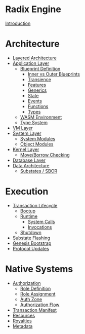 # Radix Engine

[Introduction](README.md)

# Architecture

- [Layered Architecture](architecture/layers.md)
- [Application Layer](architecture/application/README.md)
  - [Blueprint Definition](architecture/application/blueprint_definition.md)
    - [Inner vs Outer Blueprints](architecture/application/inner_vs_outer.md)
    - [Transience]()
    - [Features]()
    - [Generics]()
    - [State](architecture/application/state.md)
    - [Events]()
    - [Functions](architecture/application/functions.md)
    - [Types]()
  - [WASM Environment](architecture/application/wasm_environment.md)
  - [Type System]()
- [VM Layer](architecture/vm.md)
- [System Layer](architecture/system.md)
  - [System Modules]()
  - [Object Modules]()
- [Kernel Layer](architecture/kernel.md)
  - [Move/Borrow Checking]()
- [Database Layer](architecture/database.md)
- [Data Architecture]()
  - [Substates / SBOR]()

# Execution

- [Transaction Lifecycle](execution/lifecycle.md)
  - [Bootup](execution/bootup.md)
  - [Runtime]()
    - [System Calls]()
    - [Invocations]()
  - [Shutdown](execution/shutdown.md)
- [Substate Flashing]()
- [Genesis Bootstrap]()
- [Protocol Updates]()
 
# Native Systems

- [Authorization](native/access_control/README)
  - [Role Definition](native/access_control/role_definition.md)
  - [Role Assignment](native/access_control/role_assignment.md)
  - [Auth Zone](native/access_control/authzone.md)
  - [Authorization Flow](native/access_control/authorization.md)
- [Transaction Manifest]()
- [Resources]()
- [Royalties]()
- [Metadata]()
